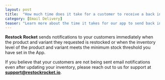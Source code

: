```yaml
---
layout: post
title:  "How much time does it take for a customer to receive a back in stock notification?"
category: [Email Delivery]
teaser: "Learn more about the time it takes for our app to send back in stock notifications to your customers"
---
```

**Restock Rocket** sends notifications to your customers immediately when the product and variant they requested is restocked or when the inventory level of the product and variant meets the minimum stock threshold you have set in the App.

If you believe that your customers are not being sent email notifications even after updating your inventory, please reach out to us for support at **support@restockrocket.io**.
